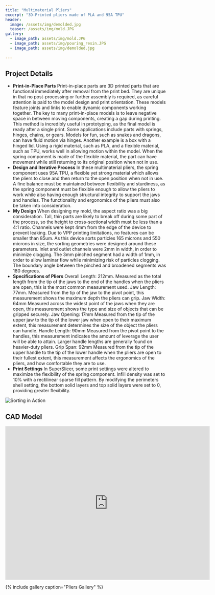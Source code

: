 ```yaml
---
title: "Multimaterial Pliers"
excerpt: "3D-Printed pliers made of PLA and 95A TPU"
header:
  image: /assets/img/demolded.jpg
  teaser: /assets/img/mold.JPG
gallery:
  - image_path: assets/img/mold.JPG
  - image_path: assets/img/pouring_resin.JPG
  - image_path: assets/img/demolded.jpg
   
---
```


## Project Details

* **Print-in-Place Parts** Print-in-place parts are 3D printed parts that are functional immediately after removal from the print bed. They are unique in that no post-processing or further assembly is required, as careful attention is paid to the model design and print orientation. These models feature joints and links to enable dynamic components working together. The key to many print-in-place models is to leave negative space in between moving components, creating a gap during printing. This method is incredibly useful in prototyping, as the final model is ready after a single print. Some applications include parts with springs, hinges, chains, or gears. Models for fun, such as snakes and dragons, can have fluid motion via hinges. Another example is a box with a hinged lid. Using a rigid material, such as PLA, and a flexible material, such as TPU, works well in allowing motion within the model. When the spring component is made of the flexible material, the part can have movement while still returning to its original position when not in use.
* **Design and Iterative Process** In these multimaterial pliers, the spring component uses 95A TPU, a flexible yet strong material which allows the pliers to close and then return to the open position when not in use. A fine balance must be maintained between flexibility and sturdiness, as the spring component must be flexible enough to allow the pliers to work while also having enough structural integrity to support the jaws and handles. The functionality and ergonomics of the pliers must also be taken into consideration.
* **My Design** When designing my mold, the aspect ratio was a big consideration. Tall, thin parts are likely to break off during some part of the process, so the height to cross-sectional width must be less than a 4:1 ratio. Channels were kept 4mm from the edge of the device to prevent leaking. Due to VPP printing limitations, no features can be smaller than 85um. As this device sorts particles 165 microns and 550 microns in size, the sorting geometries were designed around these parameters. Inlet and outlet channels were 2mm in width, in order to minimize clogging. The 3mm pinched segment had a width of 1mm, in order to allow laminar flow while minimizing risk of particles clogging. The boundary angle between the pinched and broadened segments was 180 degrees.
* **Specifications of Pliers** Overall Length: 212mm. Measured as the total length from the tip of the jaws to the end of the handles when the pliers are open, this is the most common measurement used. 
Jaw Length: 77mm. Measured from the tip of the jaw to the pivot point, this measurement shows the maximum depth the pliers can grip.
Jaw Width: 64mm Measured across the widest point of the jaws when they are open, this measurement shows the type and size of objects that can be gripped securely.
Jaw Opening: 17mm Measured from the tip of the upper jaw to the tip of the lower jaw when open to their maximum extent, this measurement determines the size of the object the pliers can handle.
Handle Length: 90mm Measured from the pivot point to the handles, this measurement indicates the amount of leverage the user will be able to attain. Larger handle lengths are generally found on heavier-duty pliers.
Grip Span: 92mm Measured from the tip of the upper handle to the tip of the lower handle when the pliers are open to their fullest extent, this measurement affects the ergonomics of the pliers, and how comfortable they are to use.
* **Print Settings** In SuperSlicer, some print settings were altered to maximize the flexibility of the spring component. Infill density was set to 10% with a rectilinear sparse fill pattern. By modifying the perimeters shell setting, the bottom solid layers and top solid layers were set to 0, providing greater flexibility.

![Sorting in Action](/assets/img/sorting.gif)

## CAD Model
<iframe src="https://vanderbilt643.autodesk360.com/shares/public/SH286ddQT78850c0d8a41046c07d61f6970e?mode=embed" width="640" height="480" allowfullscreen="true" webkitallowfullscreen="true" mozallowfullscreen="true"  frameborder="0"></iframe>


{% include gallery caption="Pliers Gallery" %}
